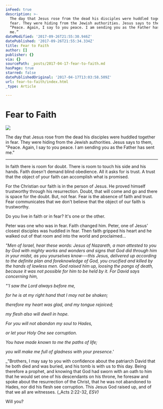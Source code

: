 ```yaml
---
inFeed: true
description: >-
  The day that Jesus rose from the dead his disciples were huddled together in
  fear. They were hiding from the Jewish authorities. Jesus says to them,
  “Peace. Again, I say to you peace. I am sending you as the Father has sent
  me.” 
dateModified: '2017-09-26T21:55:30.946Z'
datePublished: '2017-09-26T21:55:34.334Z'
title: Fear to Faith
author: []
publisher: {}
via: {}
sourcePath: _posts/2017-04-17-fear-to-faith.md
hasPage: true
starred: false
datePublishedOriginal: '2017-04-17T13:03:58.509Z'
url: fear-to-faith/index.html
_type: Article

---
```

# Fear to Faith
![](https://the-grid-user-content.s3-us-west-2.amazonaws.com/db808938-fa34-482b-9156-88c5062f0144.jpg)

The day that Jesus rose from the dead his disciples were huddled together in fear. They were hiding from the Jewish authorities. Jesus says to them, "Peace. Again, I say to you peace. I am sending you as the Father has sent me." 

---

In faith there is room for doubt. There is room to touch his side and his hands. Faith doesn't demand blind obedience. All it asks for is trust. A trust that the object of your faith can accomplish what is promised. 

For the Christian our faith is in the person of Jesus. He proved himself trustworthy through his resurrection. Doubt, that will come and go and there is space for the doubt. But, not fear. Fear is the absence of faith and trust. Fear communicates that we don't believe that the object of our faith is trustworthy. 

Do you live in faith or in fear? It's one or the other. 

Peter was one who was in fear. Faith changed him. Peter, one of Jesus' closest disciples was huddled in fear. Then faith gripped his heart and he walked out of that room and into the world and proclaimed...

_"Men of Israel, hear these words: Jesus of Nazareth, a man attested to you by God with mighty works and wonders and signs that God did through him in your midst, as you yourselves know---this Jesus, delivered up according to the definite plan and foreknowledge of God, you crucified and killed by the hands of lawless men. God raised him up, loosing the pangs of death, because it was not possible for him to be held by it. For David says concerning him,_

_"'I saw the Lord always before me,_

_for he is at my right hand that I may not be shaken;_

_therefore my heart was glad, and my tongue rejoiced;_

_my flesh also will dwell in hope._

_For you will not abandon my soul to Hades,_

_or let your Holy One see corruption._

_You have made known to me the paths of life;_

_you will make me full of gladness with your presence.'_

_"Brothers, I may say to you with confidence about the patriarch David that he both died and was buried, and his tomb is with us to this day. Being therefore a prophet, and knowing that God had sworn with an oath to him that he would set one of his descendants on his throne, he foresaw and spoke about the resurrection of the Christ, that he was not abandoned to Hades, nor did his flesh see corruption. This Jesus God raised up, and of that we all are witnesses. (_Acts 2:22-32, _ESV)_

Will you?